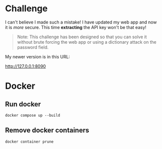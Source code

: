 # Challenge

I can't believe I made such a mistake! I have updated my web app and now it is *more* secure. This time **extracting** the API key won't be that easy!

> Note: This challenge has been designed so that you can solve it without brute forcing the web app or using a dictionary attack on the password field.

My newer version is in this URL:

http://127.0.0.1:8090

# Docker

## Run docker

```
docker compose up --build
```

## Remove docker containers

```
docker container prune
```